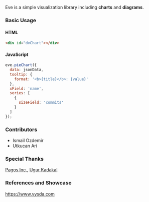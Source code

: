 Eve is a simple visualization library including **charts** and **diagrams**.

### Basic Usage

#### HTML
```html
<div id="dvChart"></div>
```
#### JavaScript
```javascript
eve.pieChart({
  data: jsonData,
  tooltip: {
    format: '<b>{title}</b>: {value}'
  },
  xField: 'name',
  series: [
    {
      sizeField: 'commits'
    }
  ]
});
```
### Contributors
- Ismail Ozdemir
- Utkucan Ari

### Special Thanks
[Pagos Inc.,](http://www.pagos.com)
[Ugur Kadakal](https://github.com/ukadakal)

### References and Showcase
https://www.vysda.com
